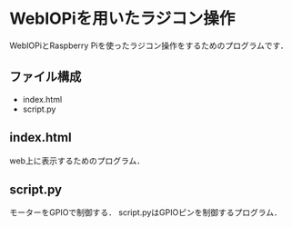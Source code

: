 # WebIOPiを用いたラジコン操作
WebIOPiとRaspberry Piを使ったラジコン操作をするためのプログラムです．
## ファイル構成
- index.html
- script.py

## index.html
web上に表示するためのプログラム．

## script.py
モーターをGPIOで制御する．
script.pyはGPIOピンを制御するプログラム．
